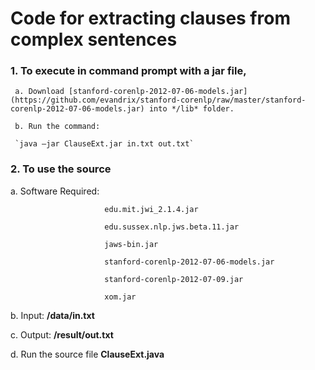 # Code for extracting clauses from complex sentences

### 1. To execute in command prompt with a jar file, 

     a. Download [stanford-corenlp-2012-07-06-models.jar](https://github.com/evandrix/stanford-corenlp/raw/master/stanford-corenlp-2012-07-06-models.jar) into */lib* folder.
 
     b. Run the command:
   
     `java –jar ClauseExt.jar in.txt out.txt`

### 2. To use the source
 
  a. Software Required:

                         edu.mit.jwi_2.1.4.jar
  
                         edu.sussex.nlp.jws.beta.11.jar

                         jaws-bin.jar

                         stanford-corenlp-2012-07-06-models.jar

                         stanford-corenlp-2012-07-09.jar
 
                         xom.jar
 
   b. Input: **/data/in.txt**

   c. Output: **/result/out.txt**
 
   d. Run the source file **ClauseExt.java**
